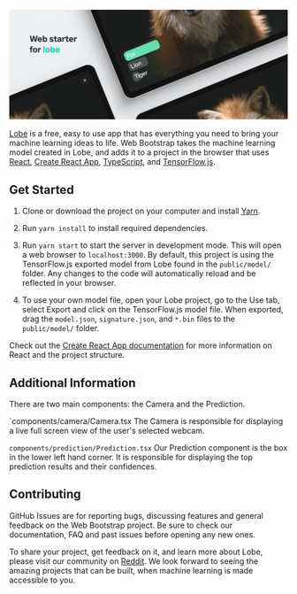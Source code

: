![Web Bootstrap header](assets/header.jpg)

[Lobe](http://lobe.ai/) is a free, easy to use app that has everything you need to bring your machine learning ideas to life.
Web Bootstrap takes the machine learning model created in Lobe, and adds it to a project in the browser that uses
[React](https://reactjs.org),
[Create React App](https://github.com/facebook/create-react-app),
[TypeScript](https://www.typescriptlang.org/),
and [TensorFlow.js](https://www.tensorflow.org/js).

## Get Started

1. Clone or download the project on your computer and install [Yarn](https://yarnpkg.com/).

2. Run `yarn install` to install required dependencies.

3. Run `yarn start` to start the server in development mode. This will open a web browser to
`localhost:3000`. By default, this project is using the TensorFlow.js exported model from Lobe found in the `public/model/` folder.
Any changes to the code will automatically reload and be reflected in your browser.

4. To use your own model file, open your Lobe project, go to the Use tab, select Export and click on the TensorFlow.js model file. 
When exported, drag the `model.json`, `signature.json`, and `*.bin` files to the `public/model/` folder.

Check out the [Create React App documentation](https://create-react-app.dev/docs/getting-started)
for more information on React and the project structure.

## Additional Information

There are two main components: the Camera and the Prediction.

`components/camera/Camera.tsx
The Camera is responsible for displaying a live full screen view of the user's selected webcam.

`components/prediction/Prediction.tsx`
Our Prediction component is the box in the lower left hand corner.
It is responsible for displaying the top prediction results and their confidences.

## Contributing

GitHub Issues are for reporting bugs, discussing features and general feedback on the Web Bootstrap project. Be sure to check our documentation, FAQ and past issues before opening any new ones.

To share your project, get feedback on it, and learn more about Lobe, please visit our community on [Reddit](https://www.reddit.com/r/Lobe/). 
We look forward to seeing the amazing projects that can be built, when machine learning is made accessible to you.
